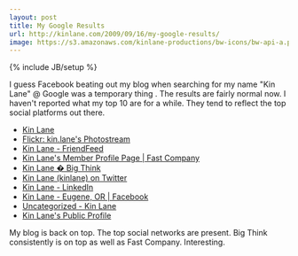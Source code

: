 ```yaml
---
layout: post
title: My Google Results
url: http://kinlane.com/2009/09/16/my-google-results/
image: https://s3.amazonaws.com/kinlane-productions/bw-icons/bw-api-a.png
---
```

{% include JB/setup %}
<p>
     I guess Facebook beating out my blog when searching for my name "Kin Lane" @ Google was a temporary thing . The results are fairly normal now. I haven't reported what my top 10 are for a while. They tend to reflect the top social platforms out there.
</p>
<ul class="mainlist">
     <li>
          <a title="Kin Lane" href="http://www.kinlane.com" target="_self">Kin Lane</a>
     </li>
     <li>
          <a title="Kin Lane - Flickr" href="http://www.flickr.com/photos/kinlane/" target="_blank">Flickr: kin.lane's Photostream</a>
     </li>
     <li>
          <a title="Kin Lane - FriendFeed" href="http://friendfeed.com/kinlane" target="_blank">Kin Lane - FriendFeed</a>
     </li>
     <li>
          <a title="Kin Lane - Fast Company" href="http://www.fastcompany.com/user/kin-lane" target="_blank">Kin Lane's Member Profile Page | Fast Company</a>
     </li>
     <li>
          <a title="Kin Lane - Big Think" href="http://bigthink.com/kinlane" target="_blank">Kin Lane � Big Think</a>
     </li>
     <li>
          <a title="Kin Lane - Twitter" href="http://twitter.com/kinlane" target="_blank">Kin Lane (kinlane) on Twitter</a>
     </li>
     <li>
          <a title="Kin Lane - LinkedIn" href="http://www.linkedin.com/in/kinlane" target="_blank">Kin Lane - LinkedIn</a>
     </li>
     <li>
          <a title="Kin Lane - Facebook" href="http://www.facebook.com/kinlane" target="_blank">Kin Lane - Eugene, OR | Facebook</a>
     </li>
     <li>
          <a title="Kin Lane Blog - Uncategorized" href="http://www.kinlane.com/?cat=1" target="_blank">Uncategorized - Kin Lane</a>
     </li>
     <li>
          <a title="Kin Lane - Plaxo" href="http://www.plaxo.com/directory/profile/77311267932/.../Kin/Lane" target="_blank">Kin Lane's Public Profile</a>
     </li>
</ul>
<p>
     My blog is back on top. The top social networks are present. Big Think consistently is on top as well as Fast Company. Interesting.
</p>